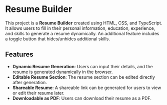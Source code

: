 # Resume Builder

This project is a **Resume Builder** created using HTML, CSS, and TypeScript. It allows users to fill in their personal information, education, experience, and skills to generate a resume dynamically. An additional feature includes a toggle button that hides/unhides additional skills.

## Features
- **Dynamic Resume Generation**: Users can input their details, and the resume is generated dynamically in the browser.
- **Editable Resume Section**: The resume section can be edited directly after generation.
- **Shareable Resume**: A shareable link can be generated for users to view or edit their resume later.
- **Downloadable as PDF**: Users can download their resume as a PDF.
